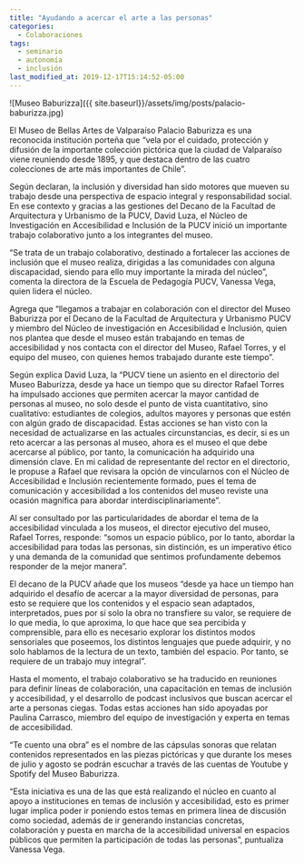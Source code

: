 ```yaml
---
title: "Ayudando a acercar el arte a las personas"
categories:
  - Colaboraciones
tags:
  - seminario
  - autonomía
  - inclusión
last_modified_at: 2019-12-17T15:14:52-05:00
---
```

![Museo Baburizza]({{ site.baseurl}}/assets/img/posts/palacio-baburizza.jpg)

El Museo de Bellas Artes de Valparaíso Palacio Baburizza es una reconocida institución porteña que “vela por el cuidado, protección y difusión de la importante colección pictórica que la ciudad de Valparaíso viene reuniendo desde 1895, y que destaca dentro de las cuatro colecciones de arte más importantes de Chile”.

Según declaran, la inclusión y diversidad han sido motores que mueven su trabajo desde una perspectiva de espacio integral y responsabilidad social. En ese contexto y gracias a las gestiones del Decano de la Facultad de Arquitectura y Urbanismo de la PUCV, David Luza, el Núcleo de Investigación en Accesibilidad e Inclusión de la PUCV inició un importante trabajo colaborativo junto a los integrantes del museo.

“Se trata de un trabajo colaborativo, destinado a fortalecer las acciones de inclusión que el museo realiza, dirigidas a las comunidades con alguna discapacidad, siendo para ello muy importante la mirada del núcleo”, comenta la directora de la Escuela de Pedagogía PUCV, Vanessa Vega, quien lidera el núcleo.

Agrega que “llegamos a trabajar en colaboración con el director del Museo Baburizza por el Decano de la Facultad de Arquitectura y Urbanismo PUCV y miembro del Núcleo de investigación en Accesibilidad e Inclusión, quien nos plantea que desde el museo están trabajando en temas de accesibilidad y nos contacta con el director del Museo, Rafael Torres, y el equipo del museo, con quienes hemos trabajado durante este tiempo”.

Según explica David Luza, la “PUCV tiene un asiento en el directorio del Museo Baburizza, desde ya hace un tiempo que su director Rafael Torres ha impulsado acciones que permiten acercar la mayor cantidad de personas al museo, no solo desde el punto de vista cuantitativo, sino cualitativo: estudiantes de colegios, adultos mayores y personas que estén con algún grado de discapacidad. Estas acciones se han visto con la necesidad de actualizarse en las actuales circunstancias, es decir, si es un reto acercar a las personas al museo, ahora es el museo el que debe acercarse al público, por tanto, la comunicación ha adquirido una dimensión clave.  En mi calidad de representante del rector en el directorio, le propuse a Rafael que revisara la opción de vincularnos con el Núcleo de Accesibilidad e Inclusión recientemente formado, pues el tema de comunicación y accesibilidad a los contenidos del museo reviste una ocasión magnífica para abordar interdisciplinariamente”.

Al ser consultado por las particularidades de abordar el tema de la accesibilidad vinculada a los museos, el director ejecutivo del museo, Rafael Torres, responde: “somos un espacio público, por lo tanto, abordar la accesibilidad para todas las personas, sin distinción, es un imperativo ético y una demanda de la comunidad que sentimos profundamente debemos responder de la mejor manera”.

El decano de la PUCV añade que los museos “desde ya hace un tiempo han adquirido el desafío de acercar a la mayor diversidad de personas, para esto se requiere que los contenidos y el espacio sean adaptados, interpretados, pues por sí solo la obra no transfiere su valor, se requiere de lo que media, lo que aproxima, lo que hace que sea percibida y comprensible, para ello es necesario explorar los distintos modos sensoriales que poseemos, los distintos lenguajes que puede adquirir, y no solo hablamos de la lectura de un texto, también del espacio. Por tanto, se requiere de un trabajo muy integral”.

Hasta el momento, el trabajo colaborativo se ha traducido en reuniones para definir líneas de colaboración, una capacitación en temas de inclusión y accesibilidad, y el desarrollo de podcast inclusivos que buscan acercar el arte a personas ciegas. Todas estas acciones han sido apoyadas por Paulina Carrasco, miembro del equipo de investigación y experta en temas de accesibilidad.

“Te cuento una obra” es el nombre de las cápsulas sonoras que relatan contenidos representados en las piezas pictóricas y que durante los meses de julio y agosto se podrán escuchar a través de las cuentas de Youtube y Spotify del Museo Baburizza.

“Esta iniciativa es una de las que está realizando el núcleo en cuanto al apoyo a instituciones en temas de inclusión y accesibilidad, esto es primer lugar implica poder ir poniendo estos temas en primera línea de discusión como sociedad, además de ir generando instancias concretas, colaboración y puesta en marcha de la accesibilidad universal en espacios públicos que permiten la participación de todas las personas”, puntualiza Vanessa Vega.  

